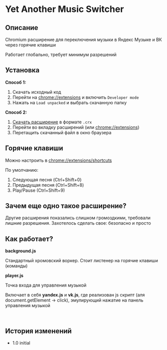 # Yet Another Music Switcher

## Описание
Chromium расширение для переключения музыки в Яндекс Музыке и ВК через горячие клавиши 

Работает глобально, требует минимум разрешений

## Установка
<b>Способ 1:</b>
1. Скачать исходный код 
2. Перейти на [chrome://extensions](chrome://extensions) и включить `Developer mode`
3. Нажать на `Load unpacked` и выбрать скачанную папку

<b>Способ 2:</b>
1. [Скачать расширение](https://github.com/YyyzzzxxxI/YetAnotherMusicSwitcher/releases) в формате `.crx`  
2. Перейти во вкладку расширений (или [chrome://extensions](chrome://extensions))
3. Перетащить скачанный файл в окно браузера

## Горячие клавиши
Можно настроить в [chrome://extensions/shortcuts](chrome://extensions/shortcuts)

По умолчанию:
1. Следующая песня (Ctrl+Shift+0)
2. Предыдущая песня (Ctrl+Shift+8)
3. Play/Pause (Ctrl+Shift+9)

## Зачем еще одно такое расширение?
Другие расширения показались слишком громоздкими, требовали лишние разрешения. Захотелось сделать свое: безопасно и просто

## Как работает?
<b>background.js </b>

Стандартный хромовский воркер. Стоит листенер на горячие клавиши (команды)

<b>player.js </b>

Точка входа для управления музыкой

Включает в себя <b>yandex.js</b> и <b>vk.js</b>, где реализован js скрипт (аля document.getElement -> click), эмулирующий нажатие на панель управления музыкой

<br>

## История изменений
* 1.0 initial
